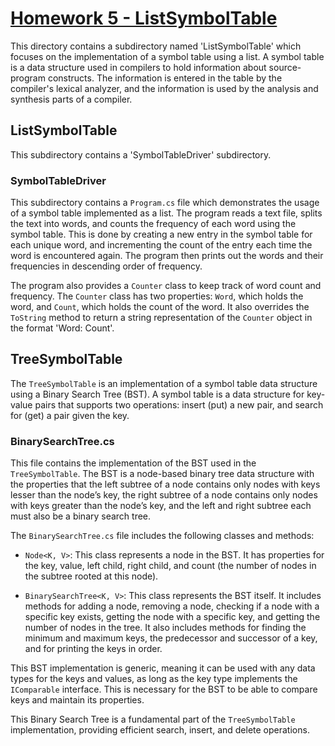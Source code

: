 # [Homework 5 - ListSymbolTable](https://github.com/aamindehkordi/CUI-Data-Structures/tree/main/Homework/5%20-%20ListSymbolTable)

This directory contains a subdirectory named 'ListSymbolTable' which focuses on the implementation of a symbol table using a list. A symbol table is a data structure used in compilers to hold information about source-program constructs. The information is entered in the table by the compiler's lexical analyzer, and the information is used by the analysis and synthesis parts of a compiler.

## ListSymbolTable

This subdirectory contains a 'SymbolTableDriver' subdirectory.

### SymbolTableDriver

This subdirectory contains a `Program.cs` file which demonstrates the usage of a symbol table implemented as a list. The program reads a text file, splits the text into words, and counts the frequency of each word using the symbol table. This is done by creating a new entry in the symbol table for each unique word, and incrementing the count of the entry each time the word is encountered again. The program then prints out the words and their frequencies in descending order of frequency.

The program also provides a `Counter` class to keep track of word count and frequency. The `Counter` class has two properties: `Word`, which holds the word, and `Count`, which holds the count of the word. It also overrides the `ToString` method to return a string representation of the `Counter` object in the format 'Word: Count'.

## TreeSymbolTable

The `TreeSymbolTable` is an implementation of a symbol table data structure using a Binary Search Tree (BST). A symbol table is a data structure for key-value pairs that supports two operations: insert (put) a new pair, and search for (get) a pair given the key.

### BinarySearchTree.cs

This file contains the implementation of the BST used in the `TreeSymbolTable`. The BST is a node-based binary tree data structure with the properties that the left subtree of a node contains only nodes with keys lesser than the node’s key, the right subtree of a node contains only nodes with keys greater than the node’s key, and the left and right subtree each must also be a binary search tree.

The `BinarySearchTree.cs` file includes the following classes and methods:

- `Node<K, V>`: This class represents a node in the BST. It has properties for the key, value, left child, right child, and count (the number of nodes in the subtree rooted at this node).

- `BinarySearchTree<K, V>`: This class represents the BST itself. It includes methods for adding a node, removing a node, checking if a node with a specific key exists, getting the node with a specific key, and getting the number of nodes in the tree. It also includes methods for finding the minimum and maximum keys, the predecessor and successor of a key, and for printing the keys in order.

This BST implementation is generic, meaning it can be used with any data types for the keys and values, as long as the key type implements the `IComparable` interface. This is necessary for the BST to be able to compare keys and maintain its properties.

This Binary Search Tree is a fundamental part of the `TreeSymbolTable` implementation, providing efficient search, insert, and delete operations.
